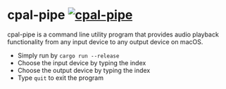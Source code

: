 # cpal-pipe [![cpal-pipe](https://github.com/zehreken/cpal-pipe/workflows/cpal-pipe/badge.svg)](https://github.com/zehreken/cpal-pipe/actions)
cpal-pipe is a command line utility program that provides audio playback functionality from any input device to any output device on macOS.
* Simply run by `cargo run --release`
* Choose the input device by typing the index
* Choose the output device by typing the index
* Type `quit` to exit the program
